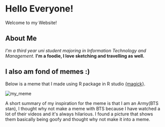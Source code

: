 # Hello Everyone!
Welcome to my Website!

## About Me
*I'm a third year uni student majoring in Information Technology and Management.* **I'm a foodie, I love sketching and travelling as well.**

## I also am fond of memes :)
Below is a meme that I made using R package in R studio [{magick}](https://cran.r-project.org/web/packages/magick/vignettes/intro.html).

![my_meme](https://user-images.githubusercontent.com/101610725/158328349-5f01a1a6-a636-418d-b99f-bf63708a372a.png)

A short summary of my inspiration for the meme is that I am an Army(BTS stan), I thought why not make a meme with BTS because I have watched
a lot of their videos and it's always hilarious. I found a picture that shows them basically being goofy and thought why not make it into a meme. 

